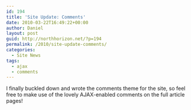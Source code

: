 ```yaml
---
id: 194
title: 'Site Update: Comments'
date: 2010-03-22T16:49:22+00:00
author: Daniel
layout: post
guid: http://northhorizon.net/?p=194
permalink: /2010/site-update-comments/
categories:
  - Site News
tags:
  - ajax
  - comments
---
```

I finally buckled down and wrote the comments theme for the site, so feel free to make use of the lovely AJAX-enabled comments on the full article pages!